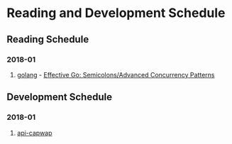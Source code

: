 # Reading and Development Schedule

## Reading Schedule

### 2018-01
1. [golang](https://golang.org/) - [Effective Go: Semicolons/Advanced Concurrency Patterns]()  


## Development Schedule

### 2018-01
1. [api-capwap](https://github.com/zqqiang/api-capwap.git)  
